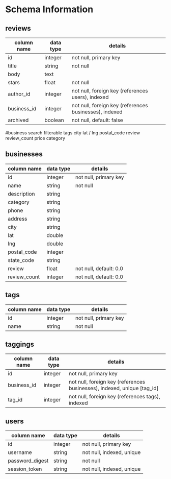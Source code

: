 # Schema Information

## reviews
column name | data type | details
------------|-----------|-----------------------
id          | integer   | not null, primary key
title       | string    | not null
body        | text      |
stars       | float     | not null
author_id   | integer   | not null, foreign key (references users), indexed
business_id | integer   | not null, foreign key (references businesses), indexed
archived    | boolean   | not null, default: false

#business search filterable
tags
city
lat / lng
postal_code
review
review_count
price
category


## businesses
column name | data type | details
------------|-----------|-----------------------
id          | integer   | not null, primary key
name       | string    | not null
description | string    |
category | string    |
phone       | string    |
address       | string    |
city       | string    |
lat       | double    |
lng       | double    |
postal_code       | integer    |
state_code       | string    |
review      | float     | not null, default: 0.0
review_count      | integer     | not null, default: 0.0


## tags
column name | data type | details
------------|-----------|-----------------------
id          | integer   | not null, primary key
name        | string    | not null

## taggings
column name | data type | details
------------|-----------|-----------------------
id          | integer   | not null, primary key
business_id     | integer   | not null, foreign key (references businesses), indexed, unique [tag_id]
tag_id      | integer   | not null, foreign key (references tags), indexed

## users
column name     | data type | details
----------------|-----------|-----------------------
id              | integer   | not null, primary key
username        | string    | not null, indexed, unique
password_digest | string    | not null
session_token   | string    | not null, indexed, unique
